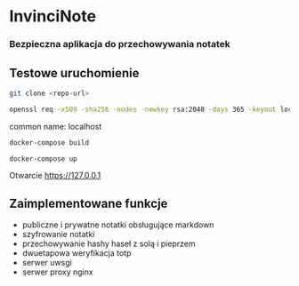 # InvinciNote
### Bezpieczna aplikacja do przechowywania notatek

## Testowe uruchomienie

```bash
git clone <repo-url>
```

```bash
openssl req -x509 -sha256 -nodes -newkey rsa:2048 -days 365 -keyout localhost.key -out localhost.crt
```

common name: localhost

```bash
docker-compose build
```

```bash
docker-compose up
```

Otwarcie <https://127.0.0.1>

## Zaimplementowane funkcje
- publiczne i prywatne notatki obsługujące markdown
- szyfrowanie notatki
- przechowywanie hashy haseł z solą i pieprzem
- dwuetapowa weryfikacja totp
- serwer uwsgi
- serwer proxy nginx
  

